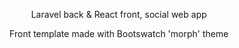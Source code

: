 <p align="center">
    Laravel back & React front, social web app 
</p>
<p align="center">Front template made with Bootswatch 'morph' theme</p>

<div align="center">
    
</div>